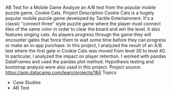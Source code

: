 AB Test for a Mobile Game
Analyze an A/B test from the popular mobile puzzle game, Cookie Cats.
Project Description
Cookie Cats is a hugely popular mobile puzzle game developed by Tactile Entertainment. It's a classic "connect three" style puzzle game where the player must connect tiles of the same color in order to clear the board and win the level. It also features singing cats. 
As players progress through the game they will encounter gates that force them to wait some time before they can progress or make an in-app purchase. In this project, I analyzed the result of an A/B test where the first gate in Cookie Cats was moved from level 30 to level 40. In particular, l analyzed the impact on player retention.
I worked with pandas DataFrames and used the pandas plot method. Hypothesis testing and bootstrap analysis were also used in this project.
Project source: https://app.datacamp.com/learn/projects/184
Topics
* Case Studies
* AB Test
